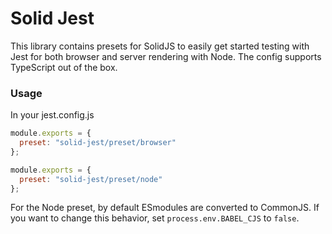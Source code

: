 # Solid Jest

This library contains presets for SolidJS to easily get started testing with Jest for both browser and server rendering with Node. The config supports TypeScript out of the box.

### Usage

In your jest.config.js

```js
module.exports = {
  preset: "solid-jest/preset/browser"
};
```

```js
module.exports = {
  preset: "solid-jest/preset/node"
};
```

For the Node preset, by default ESmodules are converted to CommonJS. If you want to change this behavior, set `process.env.BABEL_CJS` to `false`.
